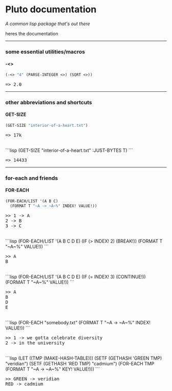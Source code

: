 # Pluto documentation
_A common lisp package that's out there_

heres the documentation

-----

### some essential utilities/macros


#### -<>

```lisp
(-<> "4" (PARSE-INTEGER <>) (SQRT <>))
```

<pre>=> 2.0</pre>



-----

### other abbreviations and shortcuts


#### GET-SIZE

```lisp
(GET-SIZE "interior-of-a-heart.txt")
```

<pre>=> 17k</pre>


<br/>
```lisp
(GET-SIZE "interior-of-a-heart.txt" :JUST-BYTES T)
```

<pre>=> 14433</pre>



-----

### for-each and friends


#### FOR-EACH

```lisp
(FOR-EACH/LIST '(A B C)
  (FORMAT T "~A -> ~A~%" INDEX! VALUE!))
```

<pre>>> 1 -> A
2 -> B
3 -> C
</pre>


<br/>
```lisp
(FOR-EACH/LIST '(A B C D E)
  (IF (> INDEX! 2)
      (BREAK!))
  (FORMAT T "~A~%" VALUE!))
```

<pre>>> A
B
</pre>


<br/>
```lisp
(FOR-EACH/LIST '(A B C D E)
  (IF (= INDEX! 3)
      (CONTINUE!))
  (FORMAT T "~A~%" VALUE!))
```

<pre>>> A
B
D
E
</pre>


<br/>
```lisp
(FOR-EACH "somebody.txt"
  (FORMAT T "~A -> ~A~%" INDEX! VALUE!))
```

<pre>>> 1 -> we gotta celebrate diversity
2 -> in the university
</pre>


<br/>
```lisp
(LET ((TMP (MAKE-HASH-TABLE)))
  (SETF (GETHASH 'GREEN TMP) "veridian")
  (SETF (GETHASH 'RED TMP) "cadmium")
  (FOR-EACH TMP
    (FORMAT T "~A -> ~A~%" KEY! VALUE!)))
```

<pre>>> GREEN -> veridian
RED -> cadmium
</pre>


